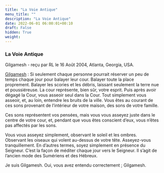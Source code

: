 ```yaml
---
title: "La Voie Antique"
menu_title: ""
description: "La Voie Antique"
date: 2022-06-01 06:00:01+00:10
draft: False
hidden: True
weight:
---
```

### La Voie Antique

Gilgamesh - reçu par RL le 16 Août 2004, Atlanta, Georgia, USA.

<u>Gilgamesh</u> : Si seulement chaque personne pourrait réserver un peu de temps chaque jour pour balayer leur cour. Balayer toute la place proprement. Balayer les scories et les débris, laissant seulement la terre nue et poussiéreuse. La cour représente, bien sûr, votre esprit. Puis après avoir dégagé la Cour, vous asseoir seul dans la Cour. Tout simplement vous asseoir, et, au loin, entendre les bruits de la ville. Vous êtes au courant de ces sons provenant de l’intérieur de votre maison, des sons de votre famille.

Ces sons représentent vos pensées, mais vous vous asseyez juste dans le centre de votre cour, et, pendant que vous êtes conscient d’eux, vous n’êtes pas affectés par les sons.

Vous vous asseyez simplement, observant le soleil et les ombres. Observant les oiseaux qui volent au-dessus de votre tête. Asseyez-vous tranquillement. En d’autres termes, soyez simplement en présence du Seigneur. C’est la façon de méditer chaque jour vers le Seigneur. Il s’agit de l’ancien mode des Sumériens et des Hébreux.

Je suis Gilgamesh. Oui, vous avez entendu correctement ; Gilgamesh.
